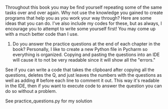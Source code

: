 Throughout this book you may be find yourself repeating some of the same
tasks over and over again. Why not use the knowledge you gained to create
programs that help you as you work your way through? Here are some ideas
that you can do. I've also include my codes for these, but as always, I
encourage you to attempt to write some yourself first! You may come up
with a much better code than I use.


1) Do you answer the practice questions at the end of each chapter in 
the book? Personally, I like to create a new Python file in Pycharm so
everything is organized. Copying and pasting the questions into an IDE 
will cause it to not be very readable since it will show all the "errors."

See if you can write a code that takes the clipboard after copying all 
the questions, deletes the Q, and just leaves the numbers with the questions 
as well as adding # before each line to comment it out. This way it's readable 
in the IDE, then if you want to execute code to answer the question you can
do so without a problem. 

See practice_questions.py for my solution
